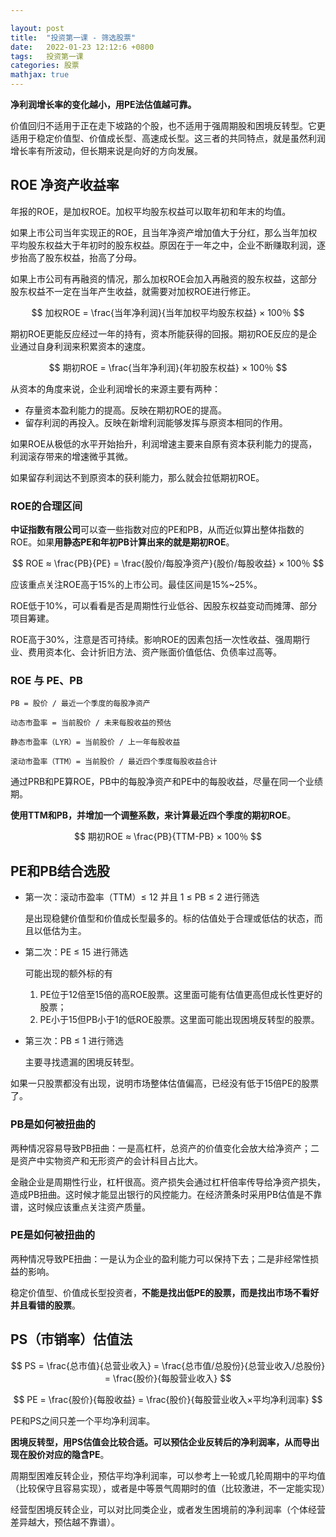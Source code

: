 ```yaml
---

layout: post
title:  "投资第一课 - 筛选股票"
date:   2022-01-23 12:12:6 +0800
tags:   投资第一课
categories: 股票
mathjax: true
---
```


**净利润增长率的变化越小，用PE法估值越可靠。**

价值回归不适用于正在走下坡路的个股，也不适用于强周期股和困境反转型。它更适用于稳定价值型、价值成长型、高速成长型。这三者的共同特点，就是虽然利润增长率有所波动，但长期来说是向好的方向发展。

## ROE 净资产收益率

年报的ROE，是加权ROE。加权平均股东权益可以取年初和年末的均值。

如果上市公司当年实现正的ROE，且当年净资产增加值大于分红，那么当年加权平均股东权益大于年初时的股东权益。原因在于一年之中，企业不断赚取利润，逐步抬高了股东权益，抬高了分母。

如果上市公司有再融资的情况，那么加权ROE会加入再融资的股东权益，这部分股东权益不一定在当年产生收益，就需要对加权ROE进行修正。

$$
加权ROE = \frac{当年净利润}{当年加权平均股东权益} × 100％
$$

期初ROE更能反应经过一年的持有，资本所能获得的回报。期初ROE反应的是企业通过自身利润来积累资本的速度。

$$
期初ROE = \frac{当年净利润}{年初股东权益} × 100％
$$

从资本的角度来说，企业利润增长的来源主要有两种：

+ 存量资本盈利能力的提高。反映在期初ROE的提高。
+ 留存利润的再投入。反映在新增利润能够发挥与原资本相同的作用。

如果ROE从极低的水平开始抬升，利润增速主要来自原有资本获利能力的提高，利润滚存带来的增速微乎其微。

如果留存利润达不到原资本的获利能力，那么就会拉低期初ROE。

### ROE的合理区间

**中证指数有限公司**可以查一些指数对应的PE和PB，从而近似算出整体指数的ROE。如果**用静态PE和年初PB计算出来的就是期初ROE**。

$$
ROE ≈ \frac{PB}{PE} = \frac{股价/每股净资产}{股价/每股收益} × 100％
$$

应该重点关注ROE高于15%的上市公司。最佳区间是15%~25%。

ROE低于10%，可以看看是否是周期性行业低谷、因股东权益变动而摊薄、部分项目筹建。

ROE高于30%，注意是否可持续。影响ROE的因素包括一次性收益、强周期行业、费用资本化、会计折旧方法、资产账面价值低估、负债率过高等。

### ROE 与 PE、PB

    PB = 股价 / 最近一个季度的每股净资产

    动态市盈率 = 当前股价 / 未来每股收益的预估
    
    静态市盈率（LYR）= 当前股价 / 上一年每股收益

    滚动市盈率（TTM）= 当前股价 / 最近四个季度每股收益合计

通过PRB和PE算ROE，PB中的每股净资产和PE中的每股收益，尽量在同一个业绩期。

**使用TTM和PB，并增加一个调整系数，来计算最近四个季度的期初ROE**。

$$
期初ROE ≈ \frac{PB}{TTM-PB} × 100％
$$

## PE和PB结合选股

+ 第一次：滚动市盈率（TTM）≤ 12 并且 1 ≤ PB ≤ 2 进行筛选

    是出现稳健价值型和价值成长型最多的。标的估值处于合理或低估的状态，而且以低估为主。

+ 第二次：PE ≤ 15 进行筛选

    可能出现的额外标的有

    1. PE位于12倍至15倍的高ROE股票。这里面可能有估值更高但成长性更好的股票；
    2. PE小于15但PB小于1的低ROE股票。这里面可能出现困境反转型的股票。

+ 第三次：PB ≤ 1 进行筛选

    主要寻找遗漏的困境反转型。

如果一只股票都没有出现，说明市场整体估值偏高，已经没有低于15倍PE的股票了。

### PB是如何被扭曲的

两种情况容易导致PB扭曲：一是高杠杆，总资产的价值变化会放大给净资产；二是资产中实物资产和无形资产的会计科目占比大。

金融企业是周期性行业，杠杆很高。资产损失会通过杠杆倍率传导给净资产损失，造成PB扭曲。这时候才能显出银行的风控能力。在经济萧条时采用PB估值是不靠谱，这时候应该重点关注资产质量。

### PE是如何被扭曲的

两种情况导致PE扭曲：一是认为企业的盈利能力可以保持下去；二是非经常性损益的影响。

稳定价值型、价值成长型投资者，**不能是找出低PE的股票，而是找出市场不看好并且看错的股票**。

## PS（市销率）估值法

$$
PS = \frac{总市值}{总营业收入} = \frac{总市值/总股份}{总营业收入/总股份} = \frac{股价}{每股营业收入}
$$

$$
PE = \frac{股价}{每股收益} = \frac{股价}{每股营业收入×平均净利润率}
$$

PE和PS之间只差一个平均净利润率。

**困境反转型，用PS估值会比较合适。可以预估企业反转后的净利润率，从而导出现在股价对应的隐含PE**。

周期型困难反转企业，预估平均净利润率，可以参考上一轮或几轮周期中的平均值（比较保守且容易实现），或者是中等景气周期时的值（比较激进，不一定能实现）

经营型困境反转企业，可以对比同类企业，或者发生困境前的净利润率（个体经营差异越大，预估越不靠谱）。

  